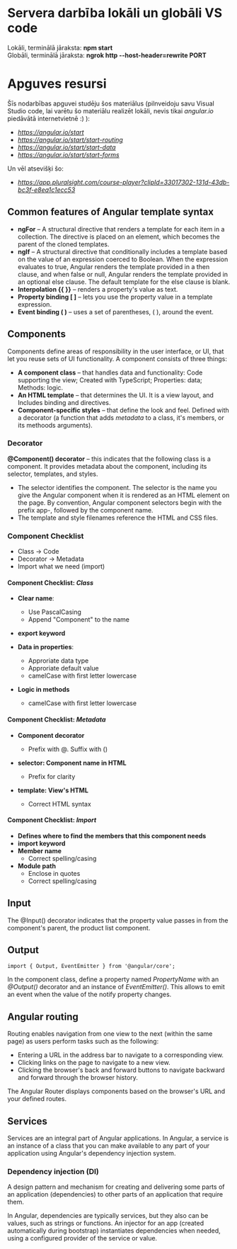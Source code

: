 # Servera darbība lokāli un globāli VS code  
Lokāli, terminālā jāraksta: **npm start**  
Globāli, terminālā jāraksta: **ngrok http --host-header=rewrite PORT**  

# Apguves resursi
Šīs nodarbības apguvei studēju šos materiālus (pilnveidoju savu Visual Studio code, lai varētu šo materiālu realizēt lokāli, nevis tikai *angular.io* piedāvātā internetvietnē :) ):  
- *https://angular.io/start*  
- *https://angular.io/start/start-routing*  
- *https://angular.io/start/start-data*  
- *https://angular.io/start/start-forms*  

Un vēl atsevišķi šo:
- *https://app.pluralsight.com/course-player?clipId=33017302-131d-43db-bc3f-e8ea1c1ecc53*  


## Common features of Angular template syntax
- **ngFor** – A structural directive that renders a template for each item in a collection. The directive is placed on an element, which becomes the parent of the cloned templates.  
- **ngIf** – A structural directive that conditionally includes a template based on the value of an expression coerced to Boolean. When the expression evaluates to true, Angular renders the template provided in a then clause, and when false or null, Angular renders the template provided in an optional else clause. The default template for the else clause is blank.  
- **Interpolation {{ }}** – renders a property's value as text.  
- **Property binding [ ]** – lets you use the property value in a template expression.  
- **Event binding ( )** – uses a set of parentheses, ( ), around the event.

## Components
Components define areas of responsibility in the user interface, or UI, that let you reuse sets of UI functionality. A component consists of three things:  
- **A component class** – that handles data and functionality: Code supporting the view; Created with TypeScript; Properties: data; Methods: logic.  
- **An HTML template** – that determines the UI. It is a view layout,  and Includes binding and directives.  
- **Component-specific styles** – that define the look and feel. Defined with a decorator (a function that adds *metadata* to a class, it's members, or its methoods arguments).  

### Decorator
**@Component() decorator** – this indicates that the following class is a component. It provides metadata about the component, including its selector, templates, and styles.  
- The selector identifies the component. The selector is the name you give the Angular component when it is rendered as an HTML element on the page. By convention, Angular component selectors begin with the prefix app-, followed by the component name.  
- The template and style filenames reference the HTML and CSS files.  

### Component Checklist
- Class -> Code  
- Decorator -> Metadata  
- Import what we need (import)  
 
#### Component Checklist: *Class*  
- **Clear name**:  
  - Use PascalCasing  
  - Append "Component" to the name  

- **export keyword**  

- **Data in properties**:  
  - Approriate data type  
  - Approriate default value  
  - camelCase with first letter lowercase  

- **Logic in methods**  
  - camelCase with first letter lowercase

#### Component Checklist: *Metadata*  
- **Component decorator**  
  - Prefix with @. Suffix with ()  
  
- **selector: Component name in HTML**  
  - Prefix for clarity  
  
- **template: View's HTML**  
  - Correct HTML syntax  

#### Component Checklist: *Import*  
- **Defines where to find the members that this component needs**  
- **import keyword**  
- **Member name**  
  - Correct spelling/casing  
- **Module path**  
  - Enclose in quotes  
  - Correct spelling/casing  
  
## Input
The @Input() decorator indicates that the property value passes in from the component's parent, the product list component.  

## Output
```
import { Output, EventEmitter } from '@angular/core';
```
In the component class, define a property named *PropertyName* with an *@Output()* decorator and an instance of *EventEmitter()*. This allows to emit an event when the value of the notify property changes.  

## Angular routing
Routing enables navigation from one view to the next (within the same page) as users perform tasks such as the following:
- Entering a URL in the address bar to navigate to a corresponding view.  
- Clicking links on the page to navigate to a new view.  
- Clicking the browser's back and forward buttons to navigate backward and forward through the browser history.  

The Angular Router displays components based on the browser's URL and your defined routes.  

## Services
Services are an integral part of Angular applications. In Angular, a service is an instance of a class that you can make available to any part of your application using Angular's dependency injection system.  

### Dependency injection (DI)
A design pattern and mechanism for creating and delivering some parts of an application (dependencies) to other parts of an application that require them.  

In Angular, dependencies are typically services, but they also can be values, such as strings or functions. An injector for an app (created automatically during bootstrap) instantiates dependencies when needed, using a configured provider of the service or value.  

